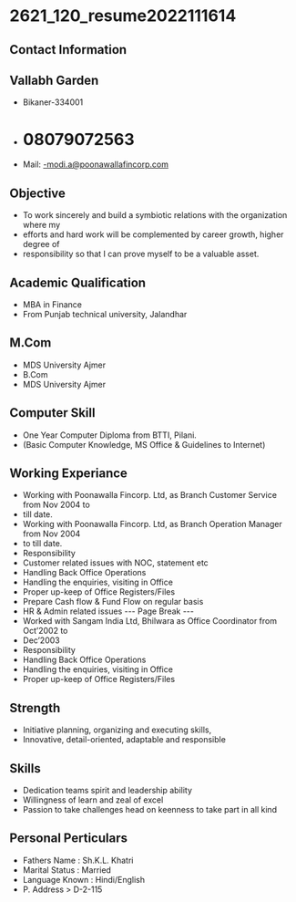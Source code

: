 # 2621_120_resume2022111614

## Contact Information



## Vallabh Garden

* Bikaner-334001
* # 08079072563
* Mail: -modi.a@poonawallafincorp.com


## Objective

* To work sincerely and build a symbiotic relations with the organization where my
* efforts and hard work will be complemented by career growth, higher degree of
* responsibility so that I can prove myself to be a valuable asset.


## Academic Qualification

* MBA in Finance
* From Punjab technical university, Jalandhar


## M.Com

* MDS University Ajmer
* B.Com
* MDS University Ajmer


## Computer Skill

* One Year Computer Diploma from BTTI, Pilani.
* (Basic Computer Knowledge, MS Office & Guidelines to Internet)


## Working Experiance

* Working with Poonawalla Fincorp. Ltd, as Branch Customer Service from Nov 2004 to
* till date.
* Working with Poonawalla Fincorp. Ltd, as Branch Operation Manager from Nov 2004
* to till date.
* Responsibility
* Customer related issues with NOC, statement etc
* Handling Back Office Operations
* Handling the enquiries, visiting in Office
* Proper up-keep of Office Registers/Files
* Prepare Cash flow & Fund Flow on regular basis
* HR & Admin related issues
--- Page Break ---
* Worked with Sangam India Ltd, Bhilwara as Office Coordinator from Oct’2002 to
* Dec’2003
* Responsibility
* Handling Back Office Operations
* Handling the enquiries, visiting in Office
* Proper up-keep of Office Registers/Files


## Strength

* Initiative planning, organizing and executing skills,
* Innovative, detail-oriented, adaptable and responsible


## Skills

* Dedication teams spirit and leadership ability
* Willingness of learn and zeal of excel
* Passion to take challenges head on keenness to take part in all kind


## Personal Perticulars

* Fathers Name : Sh.K.L. Khatri
* Marital Status : Married
* Language Known : Hindi/English
* P. Address > D-2-115

